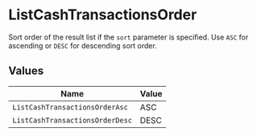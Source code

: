 # ListCashTransactionsOrder

Sort order of the result list if the `sort` parameter is specified. Use `ASC` for ascending or `DESC` for descending sort order.


## Values

| Name                            | Value                           |
| ------------------------------- | ------------------------------- |
| `ListCashTransactionsOrderAsc`  | ASC                             |
| `ListCashTransactionsOrderDesc` | DESC                            |